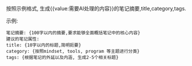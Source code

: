 按照示例格式, 生成{{value:需要AI处理的内容}}的笔记摘要,title,category,tags. 

示例: 
```
笔记摘要: {100字以内的摘要,要求能够全面概括笔记中的核心内容}
建议的笔记属性: 
title: {10字以内的标题,简明扼要}
category: {按照mindset, tools, program 等主题进行分类}
tags: {根据笔记的外延以及内涵, 生成2-5个相关标题} 
```


